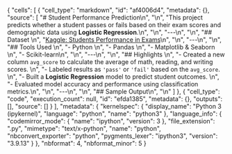 {
 "cells": [
  {
   "cell_type": "markdown",
   "id": "af4006d4",
   "metadata": {},
   "source": [
    "# Student Performance Prediction\n",
    "\n",
    "This project predicts whether a student passes or fails based on their exam scores and demographic data using **Logistic Regression**.\n",
    "\n",
    "---\n",
    "\n",
    "##  Dataset  \n",
    "[Kaggle: Students Performance in Exams](https://www.kaggle.com/datasets/spscientist/students-performance-in-exams)\n",
    "\n",
    "---\n",
    "\n",
    "##  Tools Used  \n",
    "- Python  \n",
    "- Pandas  \n",
    "- Matplotlib & Seaborn  \n",
    "- Scikit-learn\n",
    "\n",
    "---\n",
    "\n",
    "##  Highlights  \n",
    "- Created a new column `avg_score` to calculate the average of math, reading, and writing scores.  \n",
    "- Labeled results as `'pass'` or `'fail'` based on the `avg_score`.  \n",
    "- Built a **Logistic Regression** model to predict student outcomes.  \n",
    "- Evaluated model accuracy and performance using classification metrics.\n",
    "\n",
    "---\n",
    "\n",
    "##  Sample Output\n",
    "\n"
   ]
  },
  {
   "cell_type": "code",
   "execution_count": null,
   "id": "efda1385",
   "metadata": {},
   "outputs": [],
   "source": []
  }
 ],
 "metadata": {
  "kernelspec": {
   "display_name": "Python 3 (ipykernel)",
   "language": "python",
   "name": "python3"
  },
  "language_info": {
   "codemirror_mode": {
    "name": "ipython",
    "version": 3
   },
   "file_extension": ".py",
   "mimetype": "text/x-python",
   "name": "python",
   "nbconvert_exporter": "python",
   "pygments_lexer": "ipython3",
   "version": "3.9.13"
  }
 },
 "nbformat": 4,
 "nbformat_minor": 5
}
